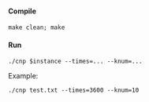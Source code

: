 #### Compile
```
make clean; make
```

#### Run

```
./cnp $instance --times=... --knum=...
```


Example:
```
./cnp test.txt --times=3600 --knum=10
```